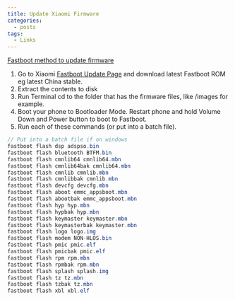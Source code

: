 ```yaml
---
title: Update Xiaomi Firmware
categories:
  - posts
tags:
  - Links  
---
```


[Fastboot method to update firmware](https://forum.xda-developers.com/showpost.php?p=72402783&postcount=15)

1. Go to Xiaomi [Fastboot Update Page](http://en.miui.com/a-234.html) and download latest Fastboot ROM eg latest China stable.
1. Extract the contents to disk
1. Run Terminal cd to the folder that has the firmware files, like /images for example.
1. Boot your phone to Bootloader Mode. Restart phone and hold Volume Down and Power button to boot to Fastboot.
1. Run each of these commands (or put into a batch file).

```cs
// Put into a batch file if on windows
fastboot flash dsp adspso.bin
fastboot flash bluetooth BTFM.bin  
fastboot flash cmnlib64 cmnlib64.mbn
fastboot flash cmnlib64bak cmnlib64.mbn
fastboot flash cmnlib cmnlib.mbn
fastboot flash cmnlibbak cmnlib.mbn
fastboot flash devcfg devcfg.mbn
fastboot flash aboot emmc_appsboot.mbn
fastboot flash abootbak emmc_appsboot.mbn
fastboot flash hyp hyp.mbn
fastboot flash hypbak hyp.mbn
fastboot flash keymaster keymaster.mbn
fastboot flash keymasterbak keymaster.mbn
fastboot flash logo logo.img
fastboot flash modem NON-HLOS.bin
fastboot flash pmic pmic.elf
fastboot flash pmicbak pmic.elf
fastboot flash rpm rpm.mbn
fastboot flash rpmbak rpm.mbn
fastboot flash splash splash.img
fastboot flash tz tz.mbn
fastboot flash tzbak tz.mbn
fastboot flash xbl xbl.elf
```